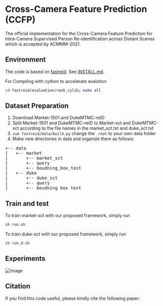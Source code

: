 # Cross-Camera Feature Prediction (CCFP)
The official implementation for the Cross-Camera Feature Prediction for Intra-Camera Supervised Person Re-identification across Distant Scenes which is accepted by ACMMM-2021.

## Environment

The code is based on [fastreid](https://github.com/JDAI-CV/fast-reid). See [INSTALL.md](https://github.com/JDAI-CV/fast-reid/blob/master/INSTALL.md).

For Compiling with cython to accelerate evalution
```bash
cd fastreid/evaluation/rank_cylib; make all
```

## Dataset Preparation

1. Download Market-1501 and DukeMTMC-reID
2. Split Market-1501 and DukeMTMC-reID to Market-sct and DukeMTMC-sct according to the file names in the market_sct.txt and duke_sct.txt
3. ```vim fastreid/data/build.py``` change the ```_root``` to your own data folder
4. Make new directories in data and organize them as follows:
<pre>
+-- data
|   +-- market
|       +-- market_sct
|       +-- query
|       +-- boudning_box_test
|   +-- duke
|       +-- duke_sct
|       +-- query
|       +-- boudning_box_test
</pre>

## Train and test

To train market-sct with our proposed framework, simply run
```bash
sh run.sh
```
To train duke-sct with our proposed framework, simply run
```bash
sh run_d.sh
```

## Experiments

![image](https://github.com/g3956/Cross-Camera-Feature-Prediction-for-Intra-Camera-Supervised-Person-Re-identification-across-Distant-/blob/main/results.png)


## Citation

If you find this code useful, please kindly cite the following paper:



